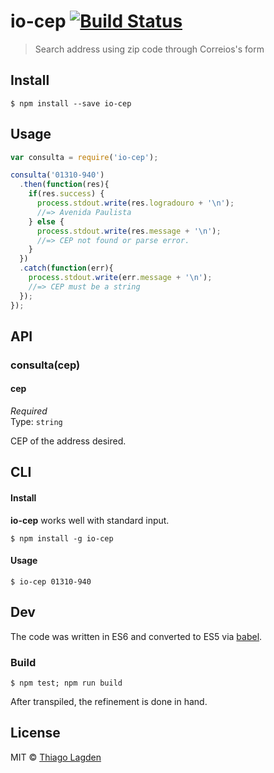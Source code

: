 # io-cep [![Build Status](https://travis-ci.org/lagden/io-cep.svg?branch=master)](https://travis-ci.org/lagden/io-cep)

> Search address using zip code through Correios's form

## Install

```
$ npm install --save io-cep
```


## Usage

```js
var consulta = require('io-cep');

consulta('01310-940')
  .then(function(res){
    if(res.success) {
      process.stdout.write(res.logradouro + '\n');
      //=> Avenida Paulista
    } else {
      process.stdout.write(res.message + '\n');
      //=> CEP not found or parse error.
    }
  })
  .catch(function(err){
    process.stdout.write(err.message + '\n');
    //=> CEP must be a string
  });
});
```


## API

### consulta(cep)

#### cep

*Required*  
Type: `string`

CEP of the address desired.


## CLI

#### Install

**io-cep** works well with standard input.

```
$ npm install -g io-cep
```

#### Usage

```
$ io-cep 01310-940
```


## Dev

The code was written in ES6 and converted to ES5 
via [babel](https://babeljs.io/).

### Build

```
$ npm test; npm run build
```

After transpiled, the refinement is done in hand.


## License

MIT © [Thiago Lagden](http://lagden.in)
